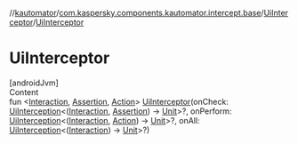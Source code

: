 //[kautomator](../../index.md)/[com.kaspersky.components.kautomator.intercept.base](../index.md)/[UiInterceptor](index.md)/[UiInterceptor](-ui-interceptor.md)



# UiInterceptor  
[androidJvm]  
Content  
fun <[Interaction](index.md), [Assertion](index.md), [Action](index.md)> [UiInterceptor](-ui-interceptor.md)(onCheck: [UiInterception](../-ui-interception/index.md)<([Interaction](index.md), [Assertion](index.md)) -> [Unit](https://kotlinlang.org/api/latest/jvm/stdlib/kotlin/-unit/index.html)>?, onPerform: [UiInterception](../-ui-interception/index.md)<([Interaction](index.md), [Action](index.md)) -> [Unit](https://kotlinlang.org/api/latest/jvm/stdlib/kotlin/-unit/index.html)>?, onAll: [UiInterception](../-ui-interception/index.md)<([Interaction](index.md)) -> [Unit](https://kotlinlang.org/api/latest/jvm/stdlib/kotlin/-unit/index.html)>?)  



